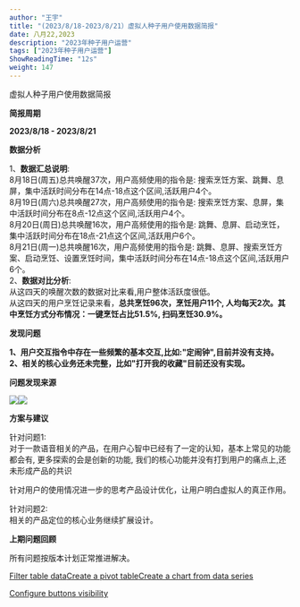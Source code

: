 ```yaml
---
author: "王宇"
title: "(2023/8/18-2023/8/21）虚拟人种子用户使用数据简报"
date: 八月22,2023
description: "2023年种子用户运营"
tags: ["2023年种子用户运营"]
ShowReadingTime: "12s"
weight: 147
---
```

虚拟人种子用户使用数据简报

**简报周期**

**2023/8/18 - 2023/8/21**

**数据分析**

1、**数据汇总说明**:  
8月18日(周五)总共唤醒37次，用户高频使用的指令是: 搜索烹饪方案、跳舞、息屏，集中活跃时间分布在14点-18点这个区间,活跃用户4个。  
8月19日(周六)总共唤醒27次，用户高频使用的指令是: 搜索烹饪方案、息屏，集中活跃时间分布在8点-12点这个区间,活跃用户4个。  
8月20日(周日)总共唤醒16次，用户高频使用的指令是: 跳舞、息屏、启动烹饪，集中活跃时间分布在18点-21点这个区间,活跃用户6个。  
8月21日(周一)总共唤醒16次，用户高频使用的指令是: 跳舞、息屏、搜索烹饪方案、启动烹饪、设置烹饪时间，集中活跃时间分布在14点-18点这个区间,活跃用户6个。  
2、**数据对比分析**:  
从这四天的唤醒次数的数据对比来看,用户整体活跃度很低。  
从这四天的用户烹饪记录来看，**总共烹饪96次，烹饪用户11个, 人均每天2次。其中烹饪方式分布情况：一键烹饪占比51.5%, 扫码烹饪30.9%。**

**发现问题**

**1、用户交互指令中存在一些频繁的基本交互,比如:"定闹钟",目前并没有支持。**  
**2、相关的核心业务还未完整，比如"打开我的收藏"目前还没有实现。**

**问题发现来源**

![](/download/thumbnails/105283107/image2023-8-22_10-53-26.png?version=1&modificationDate=1692672806242&api=v2)![](/download/attachments/105283107/image2023-8-22_10-53-37.png?version=1&modificationDate=1692672818992&api=v2)

**方案与建议**

针对问题1:  
对于一款语音相关的产品，在用户心智中已经有了一定的认知，基本上常见的功能都会有, 更多探索的会是创新的功能, 我们的核心功能并没有打到用户的痛点上,还未形成产品的共识

针对用户的使用情况进一步的思考产品设计优化，让用户明白虚拟人的真正作用。

  
针对问题2:  
相关的产品定位的核心业务继续扩展设计。

**上期问题回顾**

所有问题按版本计划正常推进解决。

[Filter table data](#)[Create a pivot table](#)[Create a chart from data series](#)

[Configure buttons visibility](/users/tfac-settings.action)